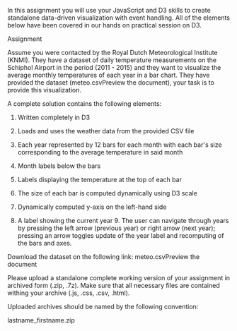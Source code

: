 In this assignment you will use your JavaScript and D3 skills to create standalone data-driven visualization with event handling. All of the elements below have been covered in our hands on practical session on D3.

Assignment

Assume you were contacted by the Royal Dutch Meteorological Institute (KNMI). They have a dataset of daily temperature measurements on the Schiphol Airport in the period (2011 - 2015) and they want to visualize the average monthly temperatures of each year in a bar chart. They have provided the dataset (meteo.csvPreview the document), your task is to provide this visualization.

A complete solution contains the following elements:

1. Written completely in D3

2. Loads and uses the weather data from the provided CSV file

3. Each year represented by 12 bars for each month with each bar's size corresponding to the average temperature in said month

4. Month labels below the bars

5. Labels displaying the temperature at the top of each bar

6. The size of each bar is computed dynamically using D3 scale

7. Dynamically computed y-axis on the left-hand side

8. A label showing the current year 9. The user can navigate through years by pressing the left arrow (previous year) or right arrow (next year); pressing an arrow toggles update of the year label and recomputing of the bars and axes.

Download the dataset on the following link: meteo.csvPreview the document

Please upload a standalone complete working version of your assignment in archived form (.zip, .7z). Make sure that all necessary files are contained withing your archive (.js, .css, .csv, .html).

Uploaded archives should be named by the following convention:

lastname_firstname.zip